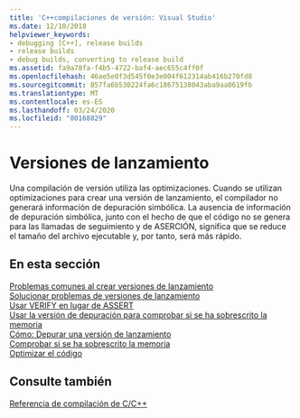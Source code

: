 ```yaml
---
title: 'C++compilaciones de versión: Visual Studio'
ms.date: 12/10/2018
helpviewer_keywords:
- debugging [C++], release builds
- release builds
- debug builds, converting to release build
ms.assetid: fa9a78fa-f4b5-4722-baf4-aec655c4ff0f
ms.openlocfilehash: 46ae5e0f3d545f0e3e004f612314ab416b270fd8
ms.sourcegitcommit: 857fa6b530224fa6c18675138043aba9aa0619fb
ms.translationtype: MT
ms.contentlocale: es-ES
ms.lasthandoff: 03/24/2020
ms.locfileid: "80168829"
---
```

# <a name="release-builds"></a>Versiones de lanzamiento

Una compilación de versión utiliza las optimizaciones. Cuando se utilizan optimizaciones para crear una versión de lanzamiento, el compilador no generará información de depuración simbólica. La ausencia de información de depuración simbólica, junto con el hecho de que el código no se genera para las llamadas de seguimiento y de ASERCIÓN, significa que se reduce el tamaño del archivo ejecutable y, por tanto, será más rápido.

## <a name="in-this-section"></a>En esta sección

[Problemas comunes al crear versiones de lanzamiento](common-problems-when-creating-a-release-build.md)<br/>
[Solucionar problemas de versiones de lanzamiento](fixing-release-build-problems.md)<br/>
[Usar VERIFY en lugar de ASSERT](using-verify-instead-of-assert.md)<br/>
[Usar la versión de depuración para comprobar si se ha sobrescrito la memoria](using-the-debug-build-to-check-for-memory-overwrite.md)<br/>
[Cómo: Depurar una versión de lanzamiento](how-to-debug-a-release-build.md)<br/>
[Comprobar si se ha sobrescrito la memoria](checking-for-memory-overwrites.md)<br/>
[Optimizar el código](optimizing-your-code.md)

## <a name="see-also"></a>Consulte también

[Referencia de compilación de C/C++](reference/c-cpp-building-reference.md)
